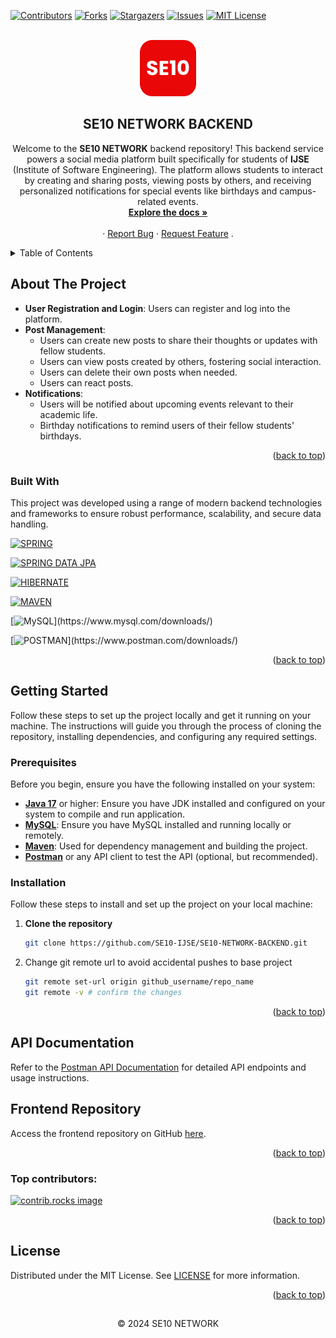 <a id="readme-top"></a>

[![Contributors][contributors-shield]][contributors-url]
[![Forks][forks-shield]][forks-url]
[![Stargazers][stars-shield]][stars-url]
[![Issues][issues-shield]][issues-url]
[![MIT License][license-shield]][license-url]

<!-- PROJECT LOGO -->
<br />
<div align="center">
  <a href="https://github.com/SE10-IJSE/SE10-NETWORK-FRONTEND">
    <img src="/src/main/resources/assets/SE10-Readme-Logo.png" alt="SE10 Logo" width="90" height="90">
  </a>

<h2 align="center">SE10 NETWORK BACKEND</h2>

  <p align="center">
   Welcome to the <Strong>SE10 NETWORK</Strong> backend repository! This backend service powers a social media platform built specifically for students of <Strong>IJSE</Strong> (Institute of Software Engineering). The platform allows students to interact by creating and sharing posts, viewing posts by others, and receiving personalized notifications for special events like birthdays and campus-related events.
    <br />
    <a href="https://github.com/SE10-IJSE/SE10-NETWORK-BACKEND"><strong>Explore the docs »</strong></a>
    <br />
    <br />
    ·
    <a href="https://github.com/SE10-IJSE/SE10-NETWORK-BACKEND/issues/new?labels=bug">Report Bug</a>
    ·
    <a href="https://github.com/SE10-IJSE/SE10-NETWORK-BACKEND/issues/new?labels=enhancement">Request Feature</a>
    .
  </p>
</div>

<!-- TABLE OF CONTENTS -->
<details>
  <summary>Table of Contents</summary>
  <ol>
    <li>
      <a href="#about-the-project">About The Project</a>
      <ul>
        <li><a href="#built-with">Built With</a></li>
      </ul>
    </li>
    <li>
      <a href="#getting-started">Getting Started</a>
      <ul>
        <li><a href="#prerequisites">Prerequisites</a></li>
        <li><a href="#installation">Installation</a></li>
      </ul>
    </li>
    <li>
      <a href="#api-documentation">API Documentation</a>
    </li>
    <li>
      <a href="#frontend-repository">Frontend Repository</a>
    </li>
    <li><a href="#license">License</a></li>
  </ol>
</details>

<!-- ABOUT THE PROJECT -->

## About The Project

- **User Registration and Login**: Users can register and log into the platform.
- **Post Management**:
    - Users can create new posts to share their thoughts or updates with fellow students.
    - Users can view posts created by others, fostering social interaction.
    - Users can delete their own posts when needed.
    - Users can react posts.
- **Notifications**:
    - Users will be notified about upcoming events relevant to their academic life.
    - Birthday notifications to remind users of their fellow students' birthdays.

<p align="right">(<a href="#readme-top">back to top</a>)</p>

### Built With

This project was developed using a range of modern backend technologies and frameworks to ensure robust performance, scalability, and secure data handling.

[![SPRING](https://img.shields.io/badge/Spring_Framework-black?style=for-the-badge&logo=spring&logoColor=green)](https://spring.io/projects/spring-framework)

[![SPRING DATA JPA](https://img.shields.io/badge/Spring_Data_JPA-black?style=for-the-badge&logo=spring&logoColor=green)](https://spring.io/projects/spring-data-jpa)

[![HIBERNATE](https://img.shields.io/badge/Hibernate-black?style=for-the-badge&logo=Hibernate&logoColor=BBAE79)](https://hibernate.org/orm/)

[![MAVEN](https://img.shields.io/badge/Maven-black?style=for-the-badge&logo=apachemaven&logoColor=C77361)](https://maven.apache.org/download.cgi)

[![MySQL](https://img.shields.io/badge/Mysql-black?style=for-the-badge&logo=mysql&logoColor=08668E")](https://www.mysql.com/downloads/)

[![POSTMAN](https://img.shields.io/badge/Postman-black?style=for-the-badge&logo=Postman&logoColor=FF713D")](https://www.postman.com/downloads/)

<p align="right">(<a href="#readme-top">back to top</a>)</p>

<!-- GETTING STARTED -->

## Getting Started

Follow these steps to set up the project locally and get it running on your machine. The instructions will guide you through the process of cloning the repository, installing dependencies, and configuring any required settings.

### Prerequisites

Before you begin, ensure you have the following installed on your system:

- **[Java 17](https://www.oracle.com/java/technologies/javase/jdk17-archive-downloads.html)** or higher: Ensure you have JDK installed and configured on your system to compile and run application.
- **[MySQL](https://dev.mysql.com/downloads/)**: Ensure you have MySQL installed and running locally or remotely.
- **[Maven](https://mvnrepository.com/)**: Used for dependency management and building the project.
- **[Postman](https://www.postman.com/downloads/)** or any API client to test the API (optional, but recommended).

### Installation

Follow these steps to install and set up the project on your local machine:

1. **Clone the repository**

   ```sh
   git clone https://github.com/SE10-IJSE/SE10-NETWORK-BACKEND.git

   ```

2. Change git remote url to avoid accidental pushes to base project
   ```sh
   git remote set-url origin github_username/repo_name
   git remote -v # confirm the changes
   ```

<p align="right">(<a href="#readme-top">back to top</a>)</p>

## API Documentation

Refer to the [Postman API Documentation](https://documenter.getpostman.com/view/35384124/2sA3s4nAij) for detailed API endpoints and usage instructions.

## Frontend Repository

Access the frontend repository on GitHub [here](https://github.com/SE10-IJSE/SE10-NETWORK-FRONTEND).

<p align="right">(<a href="#readme-top">back to top</a>)</p>

### Top contributors:

<a href="https://github.com/SE10-IJSE/SE10-NETWORK-BACKEND/graphs/contributors">
  <img src="https://contrib.rocks/image?repo=SE10-IJSE/SE10-NETWORK-BACKEND" alt="contrib.rocks image" />
</a>

<p align="right">(<a href="#readme-top">back to top</a>)</p>

<!-- LICENSE -->

## License

Distributed under the MIT License. See [LICENSE](LICENSE) for more information.

<p align="right">(<a href="#readme-top">back to top</a>)</p>

##

<p align="center">
  &copy; 2024 SE10 NETWORK
</p>

<!-- MARKDOWN LINKS & IMAGES -->
<!-- https://www.markdownguide.org/basic-syntax/#reference-style-links -->

[contributors-shield]: https://img.shields.io/github/contributors/SE10-IJSE/SE10-NETWORK-FRONTEND.svg?style=for-the-badge
[contributors-url]: https://github.com/SE10-IJSE/SE10-NETWORK-FRONTEND/graphs/contributors
[forks-shield]: https://img.shields.io/github/forks/SE10-IJSE/SE10-NETWORK-FRONTEND.svg?style=for-the-badge
[forks-url]: https://github.com/SE10-IJSE/SE10-NETWORK-FRONTEND/network/members
[stars-shield]: https://img.shields.io/github/stars/SE10-IJSE/SE10-NETWORK-FRONTEND.svg?style=for-the-badge
[stars-url]: https://github.com/othneildrew/Best-README-Template/stargazers
[issues-shield]: https://img.shields.io/github/issues/SE10-IJSE/SE10-NETWORK-FRONTEND.svg?style=for-the-badge
[issues-url]: https://github.com/SE10-IJSE/SE10-NETWORK-FRONTEND/issues
[license-shield]: https://img.shields.io/github/license/SE10-IJSE/SE10-NETWORK-FRONTEND.svg?style=for-the-badge
[license-url]: https://github.com/SE10-IJSE/SE10-NETWORK-FRONTEND/blob/main/LICENSE